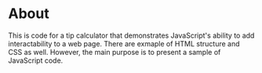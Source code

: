 # About
This is code for a tip calculator that demonstrates JavaScript's ability to add interactability to a web page.
There are exmaple of HTML structure and CSS as well. However, the main purpose is to present a sample of JavaScript code.
